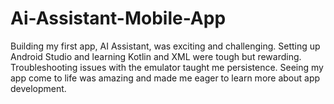 # Ai-Assistant-Mobile-App
 Building my first app, AI Assistant, was exciting and challenging. Setting up Android Studio and learning Kotlin and XML were tough but rewarding. Troubleshooting issues with the emulator taught me persistence. Seeing my app come to life was amazing and made me eager to learn more about app development.
